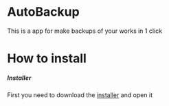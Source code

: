 # AutoBackup
This is a app for make backups of your works in 1 click
# How to install
#####   Installer
First you need to download the [installer](https://github.com/jugandomiguel/AutoBackup/releases/download/Installer/AutoBackupInstaller.exe) and open it
